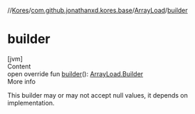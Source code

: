 //[Kores](../../index.md)/[com.github.jonathanxd.kores.base](../index.md)/[ArrayLoad](index.md)/[builder](builder.md)



# builder  
[jvm]  
Content  
open override fun [builder](builder.md)(): [ArrayLoad.Builder](-builder/index.md)  
More info  


This builder may or may not accept null values, it depends on implementation.

  



